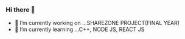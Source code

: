 ### Hi there 👋

- 🔭 I’m currently working on ...SHAREZONE PROJECT(FINAL YEAR)
- 🌱 I’m currently learning ...C++, NODE JS, REACT JS
<!--

![Anurag's github stats](https://github-readme-stats.vercel.app/api?username=Sudipta07151)
